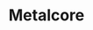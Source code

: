 ---
title: Metalcore
crosslinks:
- PostHardcore
- MelodicHardcore
- Deathcore
- youtubefactsbot
- NuMetal
- corejerk
- ProgMetal
- MelodicDeathMetal
- john_yukis_bots
- melodichardcore
- AntiMWMWatch
- ShitTheFalseSay
- Metal
- u_imguralbumbot
- Hardcore
- GamerGhazi
- tmsbmeta
- Music
- ShowerOrange
- progmetal
---